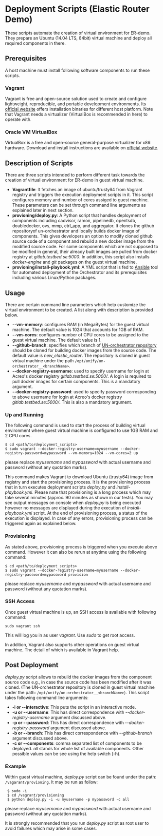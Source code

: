 # Deployment Scripts (Elastic Router Demo)
These scripts automate the creation of virtual environment for ER-demo. They prepare an Ubuntu (14.04 LTS, 64bit) virtual machine and deploy all required components in there.

## Prerequisites
A host machine must install following software components to run these scripts.

### Vagrant
Vagrant is free and open-source solution used to create and configure lightweight, reproducible, and portable development environments. Its [official website](https://www.vagrantup.com/downloads.html) offers installation binaries for different host platform. Note that Vagrant needs a virtualizer (VirtualBox is recommended in here) to operate with.  

### Oracle VM VirtualBox
VirtualBox is a free and open-source general-purpose virtualizer for x86 hardware. Download and install instructions are available on [official website](https://www.virtualbox.org/wiki/Downloads).  

## Description of Scripts
There are three scripts intended to perform different task towards the creation of virtual environment for ER-demo in guest virtual machine.

* **Vagrantfile**: It fetches an image of ubuntu/trusty64 from Vagrant registry and triggers the execution deployment scripts in it. This script configures memory and number of cores assiged to guest machine. These parameters can be set through command line arguments as explained later in next section. 
* **provioning/deploy.py**: A Python script that handles deployment of components including cadvisor, ramon, pipelinedb, opentsdb, doubledecker, ovs, mmp, ctrl_app, and aggregator. It clones the github repositoryof un-orchestrator and locally builds docker image of components. This gives developers an option to modify cloned github source code of a component and rebuild a new docker image from the modified source code. For some components which are not supposed to be modified in general, their already built images are pulled from docker registry at *gitlab.testbed.se:5000*. In addition, this script also installs *docker-engine* and *git* packages on the guest virtual machine.       
* **provioning/install-playbook.yml**: A YML script that is fed to [Ansible](https://www.ansible.com/) tool for automated deployment of the Orchestrator and its prerequisites including various Linux/Python packages.  

## Usage
There are certain command line parameters which help customize the virtual environment to be created. A list along with description is provided below.

* **--vm-memory**: configures RAM (in MegaBytes) for the guest virtual machine. The default value is 1024 that accounts for 1GB of RAM.
* **--vm-cores**: configures number of CPU cores to be assigned to the guest virtual machine. The default value is 1.
* **--github-branch**: specifies which branch of [UN-orchestrator repository](https://github.com/netgroup-polito/un-orchestrator.git) should be cloned for building docker images from the source code. The default value is *new_elastic_router*. The repository is cloned in guest virtual machine under the path `/opt/unify/un-orchestrator__<branchName>`. 
* **--docker-registry-username**: used to specify username for login at Acreo's docker registry *gitlab.testbed.se:5000/*. A login is required to pull docker images for certain components. This is a mandatory argument. 
* **--docker-registry-password**: used to specify password corresponding to above username for login at Acreo's docker registry *gitlab.testbed.se:5000/*. This is also a mandatory argument.

### Up and Running
The following command is used to start the process of building virtual environment where guest virtual machine is configured to use 1GB RAM and 2 CPU cores.

    $ cd <path/to/deployment_scripts> 
    $ sudo vagrant --docker-registry-username=myusername --docker-registry-password=mypassword --vm-memory=1024 --vm-cores=2 up
please replace *myusername* and *mypassword* with actual username and password (without any quotation marks).

This command makes Vagrant to download Ubuntu (trusty64) image from registry and start the provisioning process. It is the provisioning process that in turn executes deployment scripts *deploy.py* and *install-playbook.yml*. Please note that provisioning is a long process which may take several minutes (approx. 90 minutes as shown in our tests). You may see output messages on console when *deploy.py* is being executed however no messages are displayed during the execution of *install-playbook.yml* script. At the end of provisioning process, a status of the execution is displayed. In case of any errors, provisioning process can be triggered again as explained below.  

### Provisioning
As stated above, provisioning process is triggered when you execute above command. However it can also be rerun at anytime using the following command:

    $ cd <path/to/deployment_scripts>
    $ sudo vagrant --docker-registry-username=myusername --docker-registry-password=mypassword provision
please replace *myusername* and *mypassword* with actual username and password (without any quotation marks).

### SSH Access
Once guest virtual machine is up, an SSH access is available with following command:
 
    sudo vagrant ssh
This will log you in as user *vagrant*. Use *sudo* to get root access.

In addition, Vagrant also supports other operations on guest virtual machine. The detail of which is available in Vagrant help.

## Post Deployment
*deploy.py* script allows to rebuild the docker images from the component source code e.g., in case the source code has been modified after it was cloned. (The UN-orchestrator repository is cloned in guest virtual machine under the path: `/opt/unify/un-orchestrator__<branchName>`). This script takes following command line arguments:  

* **-i or --interactive**: This puts the script in an interactive mode.
* **-u or --username**: This has direct correspondence with *--docker-registry-username* argument discussed above.
* **-p or --password**: This has direct correspondence with *--docker-registry-password* argument discussed above.
* **-b or --branch**: This has direct correspondence with *--github-branch* argument discussed above.
* **-c or --components**: comma separated list of components to be deployed. *all* stands for whole list of available components. Other possible values can be see using the help switch (-h).

### Example
Within guest virtual machine, *deploy.py* script can be found under the path: `/vagarant/provioning`. It may be run as follow:
  
     $ sudo -i
     $ cd /vagrant/provisioning
     $ python deploy.py -i -u myusername -p mypassword -c all
please replace *myusername* and *mypassword* with actual username and password (without any quotation marks).

It is strongly recommended that you run *deploy.py* script as root user to avoid failures which may arise in some cases.
